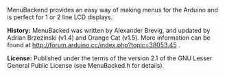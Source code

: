 MenuBackend provides an easy way of making menus for the Arduino and is perfect for 1 or 2 line LCD displays.

**History:**
MenuBacked was written by Alexander Brevig, and updated by Adrian Brzezinski (v1.4) and Orange Cat (v1.5). More information can be found at http://forum.arduino.cc/index.php?topic=38053.45 .

**License:**
Published under the terms of the version 2.1 of the GNU Lesser General Public License (see MenuBacked.h for details).

